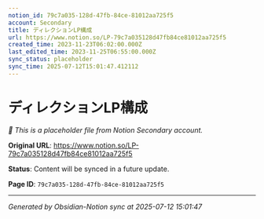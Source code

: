 ```yaml
---
notion_id: 79c7a035-128d-47fb-84ce-81012aa725f5
account: Secondary
title: ディレクションLP構成
url: https://www.notion.so/LP-79c7a035128d47fb84ce81012aa725f5
created_time: 2023-11-23T06:02:00.000Z
last_edited_time: 2023-11-25T06:55:00.000Z
sync_status: placeholder
sync_time: 2025-07-12T15:01:47.412112
---
```


# ディレクションLP構成

*🔄 This is a placeholder file from Notion Secondary account.*

**Original URL**: https://www.notion.so/LP-79c7a035128d47fb84ce81012aa725f5

**Status**: Content will be synced in a future update.

**Page ID**: `79c7a035-128d-47fb-84ce-81012aa725f5`

---

*Generated by Obsidian-Notion sync at 2025-07-12 15:01:47*
